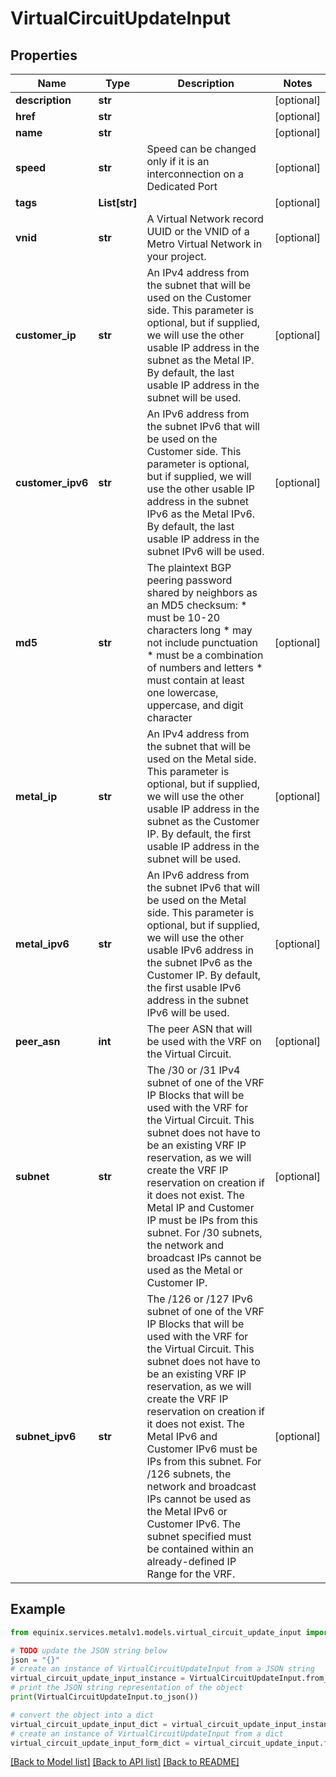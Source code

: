 # VirtualCircuitUpdateInput


## Properties

Name | Type | Description | Notes
------------ | ------------- | ------------- | -------------
**description** | **str** |  | [optional] 
**href** | **str** |  | [optional] 
**name** | **str** |  | [optional] 
**speed** | **str** | Speed can be changed only if it is an interconnection on a Dedicated Port | [optional] 
**tags** | **List[str]** |  | [optional] 
**vnid** | **str** | A Virtual Network record UUID or the VNID of a Metro Virtual Network in your project. | [optional] 
**customer_ip** | **str** | An IPv4 address from the subnet that will be used on the Customer side. This parameter is optional, but if supplied, we will use the other usable IP address in the subnet as the Metal IP. By default, the last usable IP address in the subnet will be used. | [optional] 
**customer_ipv6** | **str** | An IPv6 address from the subnet IPv6 that will be used on the Customer side. This parameter is optional, but if supplied, we will use the other usable IP address in the subnet IPv6 as the Metal IPv6. By default, the last usable IP address in the subnet IPv6 will be used. | [optional] 
**md5** | **str** | The plaintext BGP peering password shared by neighbors as an MD5 checksum: * must be 10-20 characters long * may not include punctuation * must be a combination of numbers and letters * must contain at least one lowercase, uppercase, and digit character  | [optional] 
**metal_ip** | **str** | An IPv4 address from the subnet that will be used on the Metal side. This parameter is optional, but if supplied, we will use the other usable IP address in the subnet as the Customer IP. By default, the first usable IP address in the subnet will be used. | [optional] 
**metal_ipv6** | **str** | An IPv6 address from the subnet IPv6 that will be used on the Metal side. This parameter is optional, but if supplied, we will use the other usable IPv6 address in the subnet IPv6 as the Customer IP. By default, the first usable IPv6 address in the subnet IPv6 will be used. | [optional] 
**peer_asn** | **int** | The peer ASN that will be used with the VRF on the Virtual Circuit. | [optional] 
**subnet** | **str** | The /30 or /31 IPv4 subnet of one of the VRF IP Blocks that will be used with the VRF for the Virtual Circuit. This subnet does not have to be an existing VRF IP reservation, as we will create the VRF IP reservation on creation if it does not exist. The Metal IP and Customer IP must be IPs from this subnet. For /30 subnets, the network and broadcast IPs cannot be used as the Metal or Customer IP. | [optional] 
**subnet_ipv6** | **str** | The /126 or /127 IPv6 subnet of one of the VRF IP Blocks that will be used with the VRF for the Virtual Circuit. This subnet does not have to be an existing VRF IP reservation, as we will create the VRF IP reservation on creation if it does not exist. The Metal IPv6 and Customer IPv6 must be IPs from this subnet. For /126 subnets, the network and broadcast IPs cannot be used as the Metal IPv6 or Customer IPv6. The subnet specified must be contained within an already-defined IP Range for the VRF. | [optional] 

## Example

```python
from equinix.services.metalv1.models.virtual_circuit_update_input import VirtualCircuitUpdateInput

# TODO update the JSON string below
json = "{}"
# create an instance of VirtualCircuitUpdateInput from a JSON string
virtual_circuit_update_input_instance = VirtualCircuitUpdateInput.from_json(json)
# print the JSON string representation of the object
print(VirtualCircuitUpdateInput.to_json())

# convert the object into a dict
virtual_circuit_update_input_dict = virtual_circuit_update_input_instance.to_dict()
# create an instance of VirtualCircuitUpdateInput from a dict
virtual_circuit_update_input_form_dict = virtual_circuit_update_input.from_dict(virtual_circuit_update_input_dict)
```
[[Back to Model list]](../README.md#documentation-for-models) [[Back to API list]](../README.md#documentation-for-api-endpoints) [[Back to README]](../README.md)


